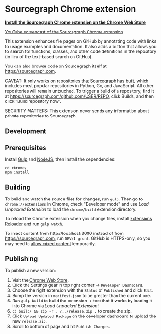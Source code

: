 # Sourcegraph Chrome extension

**[Install the Sourcegraph Chrome extension on the Chrome Web Store](https://chrome.google.com/webstore/detail/sourcegraph/dgjhfomjieaadpoljlnidmbgkdffpack?hl=en)**

[YouTube screencast of the Sourcegraph Chrome extension](https://www.youtube.com/watch?v=fxXnwhOaHuk)

This extension enhances file pages on GitHub by annotating code with links to
usage examples and documentation. It also adds a button that allows you to
search for functions, classes, and other code definitions in the repository (in
lieu of the text-based search on GitHub).

You can also browse code on Sourcegraph itself at https://sourcegraph.com.

CAVEAT: It only works on repositories that Sourcegraph has built, which includes
most popular repositories in Python, Go, and JavaScript. All other repositories
will remain untouched. To trigger a build of a repository, find it at
https://sourcegraph.com/github.com/USER/REPO, click Builds, and then click
"Build repository now".

SECURITY MATTERS: This extension never sends any information about private
repositories to Sourcegraph.

## Development

## Prerequisites

Install [Gulp](https://github.com/gulpjs/gulp/blob/master/docs/getting-started.md#getting-started) and [NodeJS](https://nodejs.org/en/download/), then install the dependencies:
```
cd chrome/
npm install
```

## Building

To build and watch the source files for changes, run `gulp`. Then go to `chrome://extensions`
in Chrome, check "Developer mode" and use *Load Unpacked Extension* to load the
`chrome/build` extension directory.

To reload the Chrome extension when you change files, install
[Extensions Reloader](https://chrome.google.com/webstore/detail/fimgfedafeadlieiabdeeaodndnlbhid)
and run `gulp watch`.

To inject content from http://localhost:3080 instead of from
https://sourcegraph.com, run `DEV=1 grunt`. GitHub is HTTPS-only, so you may
need to [allow mixed content](http://superuser.com/a/487772) temporarily.

## Publishing

To publish a new version:

1. Visit the [Chrome Web Store](https://chrome.google.com/webstore).
1. Click the Settings gear in top right corner -> `Developer Dashboard`.
1. Choose the right extension with the `Status` of `Published` and click `Edit`.
1. Bump the version in `manifest.json` to be greater than the current one.
1. Run `gulp build` to build the extension -> test that it works by loading it into Chrome via *Load Unpacked Extension*!
1. `cd build/ && zip -r ../../release.zip .` to create the zip.
1. Click `Upload Updated Package` on the developer dashboard to upload the new `release.zip`.
1. Scroll to bottom of page and hit `Publish Changes`.

